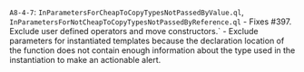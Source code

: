 `A8-4-7`: `InParametersForCheapToCopyTypesNotPassedByValue.ql`, `InParametersForNotCheapToCopyTypesNotPassedByReference.ql`
    - Fixes #397. Exclude user defined operators and move constructors.`
    - Exclude parameters for instantiated templates because the declaration location of the function does not contain enough information about the type used in the instantiation to make an actionable alert. 